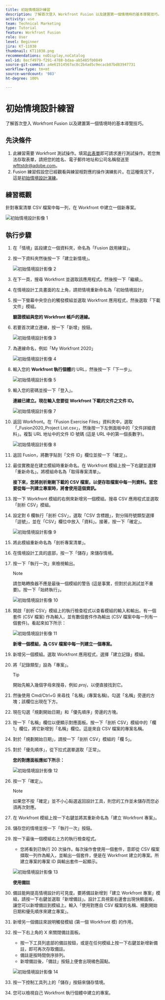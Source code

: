 ```yaml
---
title: 初始情境設計練習
description: 了解首次登入 Workfront Fusion 以及建置第一個情境時的基本導覽技巧。
activity: use
team: Technical Marketing
type: Tutorial
feature: Workfront Fusion
role: User
level: Beginner
jira: KT-11038
thumbnail: KT11038.png
recommendations: noDisplay,noCatalog
exl-id: 8ecf4979-f291-4788-bdaa-ab5485fb0849
source-git-commit: a4e61514567ac8c2b4ad5c9ecacb87bd83947731
workflow-type: tm+mt
source-wordcount: '983'
ht-degree: 100%

---
```


# 初始情境設計練習

了解首次登入 Workfront Fusion 以及建置第一個情境時的基本導覽技巧。

## 先決條件

1. 此練習需要 Workfront 測試操作。填寫[此表單](https://forms.office.com/r/f1J8HRGrNY)即可請求進行測試操作。若您無法存取表單，請把您的姓名、電子郵件地址和公司名稱發送至 wfttstdr@adobe.com。
1. Fusion 練習假設您已經觀看與練習相對應的操作演練影片。在這種情況下，這是[初始情境設計演練](https://experienceleague.adobe.com/docs/workfront-learn/tutorials-workfront/fusion/understand-the-basics/initial-scenario-design-walkthrough.html?lang=zh-Hant)。


## 練習概觀

針對專案清單 CSV 檔案中每一列，在 Workfront 中建立一個新專案。

![初始情境設計影像 1](../12-exercises/assets/initial-scenario-design-1.png)

## 執行步驟

1. 在「情境」區段建立一個資料夾，命名為「Fusion 啟用練習」。
1. 按一下資料夾然後按一下「建立新情境」。

   ![初始情境設計影像 2](../12-exercises/assets/initial-scenario-design-2.png)

1. 在下一頁，搜尋 Workfront 並選取該應用程式。然後按一下「繼續」。
1. 在情境設計工具畫面的左上角，請把情境重新命名為「初始情境設計」
1. 按一下螢幕中央空白的觸發模組並選取 Workfront 應用程式，然後選取「下載文件」模組。

   **驗證模組與您的 Workfront 帳戶的連線。**

1. 若要首次建立連線，按一下「新增」按鈕。

   ![初始情境設計影像 3](../12-exercises/assets/initial-scenario-design-3.png)

1. 為連線命名，例如「My Workfront 2020」

   ![初始情境設計影像 4](../12-exercises/assets/initial-scenario-design-4.png)

1. 輸入您的 **Workfront 執行個體**&#x200B;的 URL，然後按一下「下一步」。

   ![初始情境設計影像 5](../12-exercises/assets/initial-scenario-design-5.png)

1. 輸入您的密碼並按一下「登入」。

   **連線已建立。現在輸入您要從 Workfront 下載的文件之文件 ID。**

   ![初始情境設計影像 7](../12-exercises/assets/initial-scenario-design-7.png)

1. 返回 Workfront。在「Fusion Exercise Files」資料夾中，選取「_Fusion2020_Project List.csv」，然後按一下左側面板中的「文件詳細資料」。複製 URL 地址中的文件 ID 號碼 (這是 URL 中的第一個長數字)。

   ![初始情境設計影像 8](../12-exercises/assets/initial-scenario-design-8.png)

1. 返回 Fusion，將數字貼到「文件 ID」欄位並按一下「確定」。
1. 最佳實務是在建立模組時重新命名。在 Workfront 模組上按一下右鍵並選擇「重新命名」。將模組命名為「取得專案清單」。

   **接下來，您將剖析剛剛下載的 CSV 檔案，以便存取檔案中每一列資料。當您要從每一列建立專案時，將會使用這個資訊。**

1. 按一下 Workfront 模組的右側來新增另一個模組。搜尋 CSV 應用程式並選取「剖析 CSV」模組。
1. 設定對 6 欄執行「剖析 CSV」，選取「CSV 含標題」，對分隔符號類型選擇「逗號」，並在「CSV」欄位中放入「資料」。接著，按一下「確定」。

   ![初始情境設計影像 9](../12-exercises/assets/initial-scenario-design-9.png)

1. 將此模組重新命名為「剖析專案清單」。
1. 在情境設計工具的底部，按一下「儲存」來儲存情境。
1. 按一下「執行一次」來檢視輸出。

   >[!NOTE]
   >
   >請忽略轉換器不應是最後一個模組的警告 (這是事實，但對於此測試並不重要)。按一下「始終執行」。

   ![初始情境設計影像 10](../12-exercises/assets/initial-scenario-design-10.png)

1. 開啟「剖析 CSV」模組上的執行檢查程式以查看模組的輸入和輸出。有一個套件 (CSV 檔案) 作為輸入，並有數個套件作為輸出 (CSV 檔案中每一列有一個套件)。看起來如下所示：

   ![初始情境設計影像 11](../12-exercises/assets/initial-scenario-design-11.png)

   **新增一個模組，為 CSV 檔案中每一列建立一個專案。**

1. 新增另一個模組。選取 Workfront 應用程式，選擇「建立記錄」模組。
1. 將「記錄類型」設為「專案」。

   >[!TIP]
   >
   >開始先輸入幾個字母來搜尋，例如 *proj*，以便直接找到它。

1. 然後使用 Cmd/Ctrl+G 來尋找「名稱」(專案名稱)。勾選「名稱」旁邊的方塊；該欄位出現在下方。
1. 現在勾選「規劃開始日期」和「優先順序」旁邊的方塊。
1. 按一下「名稱」欄位以便顯示對應面板。按一下「剖析 CSV」模組中的「欄 1」欄位，將它新增到「名稱」欄位。這是來自 CSV 檔案的專案名稱。
1. 對於「規劃開始日期」，請按一下「剖析 CSV」模組的「欄 5」。
1. 對於「優先順序」，從下拉式選單選取「正常」。

   **您的對應面板應如下所示：**

   ![初始情境設計影像 12](../12-exercises/assets/initial-scenario-design-12.png)

1. 按一下「確定」。

   >[!NOTE]
   >
   >如果您不按「確定」並不小心點選返回設計工具，則您的工作並未儲存而您必須再次對應。

1. 在 Workfront 模組上按一下右鍵並將其重新命名為「建立 Workfront 專案」。
1. 儲存您的情境並按一下「執行一次」按鈕。
1. 按一下最後一個模組右上方的執行檢查程式。

   + 您將看到已執行 20 次操作。每次操作會使用一個套件，意即從 CSV 檔案擷取一列作為輸入，並輸出一個套件，便是在 Workfront 建立的專案。所建立專案的專案 ID 與輸出套件一起顯示。

   ![初始情境設計影像 13](../12-exercises/assets/initial-scenario-design-13.png)

   **使用備註**

1. 備註能夠提高情境設計的可見度。要將備註新增到「建立 Workfront 專案」模組，請按一下右鍵並選取「新增備註」。設計工具視窗右邊會出現快顯面板，讓您可以新增備註到模組上。輸入「使用對應自 CSV 檔案的名稱、規劃開始日期和優先順序來建立專案」。
1. 新增另一個備註來說明觸發模組 (第一個 Workfront 模) 的作用。
1. 按一下右上角的 X 來關閉備註面板。

   + 按一下工具列底部的備註按鈕，或是在任何模組上按一下右鍵並新增新備註，即可再次存取備註。
   + 備註是按時間倒序排列。
   + 新增備註後，「備註」按鈕上便會出現橘色圓點。

   ![初始情境設計影像 14](../12-exercises/assets/initial-scenario-design-14.png)

1. 按一下控制工具列上的「儲存」按鈕來儲存情境。
1. 您可以檢視自己 Workfront 執行個體中建立的專案。
